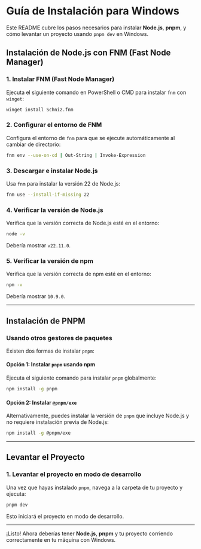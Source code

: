 # Guía de Instalación para Windows

Este README cubre los pasos necesarios para instalar **Node.js**, **pnpm**, y cómo levantar un proyecto usando `pnpm dev` en Windows.

## Instalación de Node.js con FNM (Fast Node Manager)

### 1. Instalar FNM (Fast Node Manager)

Ejecuta el siguiente comando en PowerShell o CMD para instalar `fnm` con `winget`:

```bash
winget install Schniz.fnm
```

### 2. Configurar el entorno de FNM

Configura el entorno de `fnm` para que se ejecute automáticamente al cambiar de directorio:

```bash
fnm env --use-on-cd | Out-String | Invoke-Expression
```

### 3. Descargar e instalar Node.js

Usa `fnm` para instalar la versión 22 de Node.js:

```bash
fnm use --install-if-missing 22
```

### 4. Verificar la versión de Node.js

Verifica que la versión correcta de Node.js esté en el entorno:

```bash
node -v
```

Debería mostrar `v22.11.0`.

### 5. Verificar la versión de npm

Verifica que la versión correcta de npm esté en el entorno:

```bash
npm -v
```

Debería mostrar `10.9.0`.

---

## Instalación de PNPM

### Usando otros gestores de paquetes

Existen dos formas de instalar `pnpm`:

#### Opción 1: Instalar `pnpm` usando npm

Ejecuta el siguiente comando para instalar `pnpm` globalmente:

```bash
npm install -g pnpm
```

#### Opción 2: Instalar `@pnpm/exe`

Alternativamente, puedes instalar la versión de `pnpm` que incluye Node.js y no requiere instalación previa de Node.js:

```bash
npm install -g @pnpm/exe
```

---

## Levantar el Proyecto

### 1. Levantar el proyecto en modo de desarrollo

Una vez que hayas instalado `pnpm`, navega a la carpeta de tu proyecto y ejecuta:

```bash
pnpm dev
```

Esto iniciará el proyecto en modo de desarrollo.

---

¡Listo! Ahora deberías tener **Node.js**, **pnpm** y tu proyecto corriendo correctamente en tu máquina con Windows.
